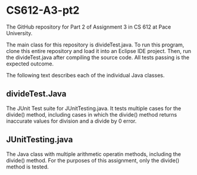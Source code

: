# CS612-A3-pt2
The GitHub repository for Part 2 of Assignment 3 in CS 612 at Pace University.

The main class for this repository is divideTest.java. To run this program, clone this entire repository and load it into an Eclipse IDE project. Then, run the divideTest.java after compiling the source code. All tests passing is the expected outcome.

The following text describes each of the individual Java classes.

## divideTest.Java
The JUnit Test suite for JUnitTesting.java. It tests multiple cases for the divide() method, including cases in which the divide() method returns inaccurate values for division and a divide by 0 error.

## JUnitTesting.java
The Java class with multiple arithmetic operatin methods, including the divide() method. For the purposes of this assignment, only the divide() method is tested.
